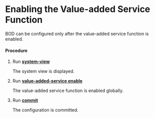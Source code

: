 Enabling the Value-added Service Function
=========================================

BOD can be configured only after the value-added service function is enabled.

#### Procedure

1. Run [**system-view**](cmdqueryname=system-view)
   
   
   
   The system view is displayed.
2. Run [**value-added-service enable**](cmdqueryname=value-added-service+enable)
   
   
   
   The value-added service function is enabled globally.
3. Run [**commit**](cmdqueryname=commit)
   
   
   
   The configuration is committed.
